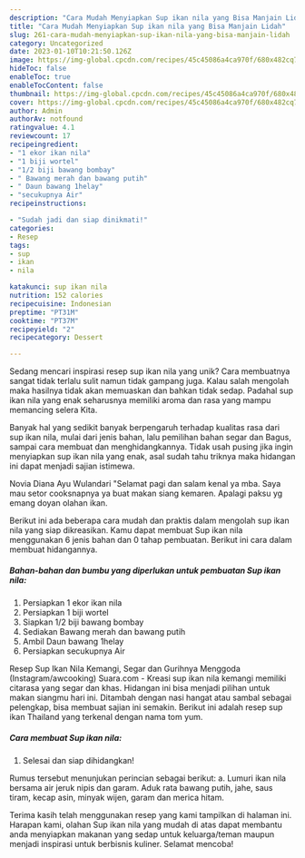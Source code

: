 ```yaml
---
description: "Cara Mudah Menyiapkan Sup ikan nila yang Bisa Manjain Lidah"
title: "Cara Mudah Menyiapkan Sup ikan nila yang Bisa Manjain Lidah"
slug: 261-cara-mudah-menyiapkan-sup-ikan-nila-yang-bisa-manjain-lidah
category: Uncategorized
date: 2023-01-10T10:21:50.126Z
image: https://img-global.cpcdn.com/recipes/45c45086a4ca970f/680x482cq70/sup-ikan-nila-foto-resep-utama.jpg
hideToc: false
enableToc: true
enableTocContent: false
thumbnail: https://img-global.cpcdn.com/recipes/45c45086a4ca970f/680x482cq70/sup-ikan-nila-foto-resep-utama.jpg
cover: https://img-global.cpcdn.com/recipes/45c45086a4ca970f/680x482cq70/sup-ikan-nila-foto-resep-utama.jpg
author: Admin
authorAv: notfound
ratingvalue: 4.1
reviewcount: 17
recipeingredient:
- "1 ekor ikan nila"
- "1 biji wortel"
- "1/2 biji bawang bombay"
- " Bawang merah dan bawang putih"
- " Daun bawang 1helay"
- "secukupnya Air"
recipeinstructions:

- "Sudah jadi dan siap dinikmati!"
categories:
- Resep
tags:
- sup
- ikan
- nila

katakunci: sup ikan nila 
nutrition: 152 calories
recipecuisine: Indonesian
preptime: "PT31M"
cooktime: "PT37M"
recipeyield: "2"
recipecategory: Dessert

---
```





Sedang mencari inspirasi resep sup ikan nila yang unik? Cara membuatnya sangat tidak terlalu sulit namun tidak gampang juga. Kalau salah mengolah maka hasilnya tidak akan memuaskan dan bahkan tidak sedap. Padahal sup ikan nila yang enak seharusnya memiliki aroma dan rasa yang mampu memancing selera Kita.





Banyak hal yang sedikit banyak berpengaruh terhadap kualitas rasa dari sup ikan nila, mulai dari jenis bahan, lalu pemilihan bahan segar dan Bagus, sampai cara membuat dan menghidangkannya. Tidak usah pusing jika ingin menyiapkan sup ikan nila yang enak,      asal sudah tahu triknya maka hidangan ini dapat menjadi sajian istimewa.














Novia Diana Ayu Wulandari &#34;Selamat pagi dan salam kenal ya mba. Saya mau setor cooksnapnya ya buat makan siang kemaren. Apalagi paksu yg emang doyan olahan ikan.






Berikut ini ada beberapa cara mudah dan praktis dalam mengolah sup ikan nila yang siap dikreasikan. Kamu dapat membuat Sup ikan nila menggunakan 6 jenis bahan dan 0 tahap pembuatan. Berikut ini cara dalam membuat hidangannya.

<!--inarticleads1-->

##### Bahan-bahan dan bumbu yang diperlukan untuk pembuatan Sup ikan nila:

1. Persiapkan 1 ekor ikan nila
1. Persiapkan 1 biji wortel
1. Siapkan 1/2 biji bawang bombay
1. Sediakan  Bawang merah dan bawang putih
1. Ambil  Daun bawang 1helay
1. Persiapkan secukupnya Air


Resep Sup Ikan Nila Kemangi, Segar dan Gurihnya Menggoda (Instagram/awcooking) Suara.com - Kreasi sup ikan nila kemangi memiliki citarasa yang segar dan khas. Hidangan ini bisa menjadi pilihan untuk makan siangmu hari ini. Ditambah dengan nasi hangat atau sambal sebagai pelengkap, bisa membuat sajian ini semakin. Berikut ini adalah resep sup ikan Thailand yang terkenal dengan nama tom yum. 

<!--inarticleads2-->

##### Cara membuat Sup ikan nila:


1. Selesai dan siap dihidangkan!

Rumus tersebut menunjukan perincian sebagai berikut: a. Lumuri ikan nila bersama air jeruk nipis dan garam. Aduk rata bawang putih, jahe, saus tiram, kecap asin, minyak wijen, garam dan merica hitam. 

Terima kasih telah menggunakan resep yang kami tampilkan di halaman ini. Harapan kami, olahan Sup ikan nila yang mudah di atas dapat membantu anda menyiapkan makanan yang sedap untuk keluarga/teman maupun menjadi inspirasi untuk berbisnis kuliner. Selamat mencoba!
